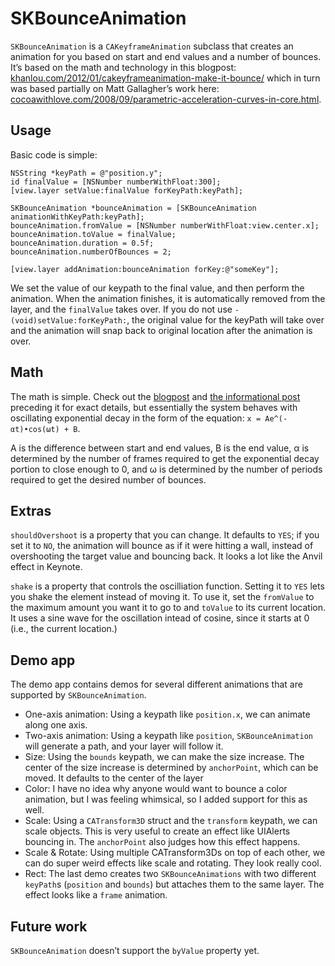 # SKBounceAnimation

`SKBounceAnimation` is a `CAKeyframeAnimation` subclass that creates an animation for you based on start and end values and a number of bounces. It’s based on the math and technology in this blogpost: [khanlou.com/2012/01/cakeyframeanimation-make-it-bounce/](http://khanlou.com/2012/01/cakeyframeanimation-make-it-bounce/) which in turn was based partially on Matt Gallagher’s work here: [cocoawithlove.com/2008/09/parametric-acceleration-curves-in-core.html](http://cocoawithlove.com/2008/09/parametric-acceleration-curves-in-core.html).

## Usage

Basic code is simple:

	
	
	NSString *keyPath = @"position.y";
	id finalValue = [NSNumber numberWithFloat:300];
	[view.layer setValue:finalValue forKeyPath:keyPath];

	SKBounceAnimation *bounceAnimation = [SKBounceAnimation animationWithKeyPath:keyPath];
	bounceAnimation.fromValue = [NSNumber numberWithFloat:view.center.x];
	bounceAnimation.toValue = finalValue;
	bounceAnimation.duration = 0.5f;
	bounceAnimation.numberOfBounces = 2;

	[view.layer addAnimation:bounceAnimation forKey:@"someKey"];

We set the value of our keypath to the final value, and then perform the animation. When the animation finishes, it is automatically removed from the layer, and the `finalValue` takes over. If you do not use `-(void)setValue:forKeyPath:`, the original value for the keyPath will take over and the animation will snap back to original location after the animation is over.

## Math

The math is simple. Check out the [blogpost](http://khanlou.com/2012/01/cakeyframeanimation-make-it-bounce/) and [the informational post](http://khanlou.com/2012/01/dampers-and-their-role-in-physical-models/) preceding it for exact details, but essentially the system behaves with oscillating exponential decay in the form of the equation: `x = Ae^(-αt)•cos(ωt) + B`.

A is the difference between start and end values, B is the end value, α is determined by the number of frames required to get the exponential decay portion to close enough to 0, and ω is determined by the number of periods required to get the desired number of bounces.

## Extras

`shouldOvershoot` is a property that you can change. It defaults to `YES`; if you set it to `NO`, the animation will bounce as if it were hitting a wall, instead of overshooting the target value and bouncing back. It looks a lot like the Anvil effect in Keynote.

`shake` is a property that controls the oscilliation function. Setting it to `YES` lets you shake the element instead of moving it. To use it, set the `fromValue` to the maximum amount you want it to go to and `toValue` to its current location. It uses a sine wave for the oscillation intead of cosine, since it starts at 0 (i.e., the current location.)

## Demo app

The demo app contains demos for several different animations that are supported by `SKBounceAnimation`.

* One-axis animation: Using a keypath like `position.x`, we can animate along one axis.
* Two-axis animation: Using a keypath like `position`, `SKBounceAnimation` will generate a path, and your layer will follow it.
* Size: Using the `bounds` keypath, we can make the size increase. The center of the size increase is determined by `anchorPoint`, which can be moved. It defaults to the center of the layer
* Color: I have no idea why anyone would want to bounce a color animation, but I was feeling whimsical, so I added support for this as well.
* Scale: Using a `CATransform3D` struct and the `transform` keypath, we can scale objects. This is very useful to create an effect like UIAlerts bouncing in. The `anchorPoint` also judges how this effect happens.
* Scale & Rotate: Using multiple CATransform3Ds on top of each other, we can do super weird effects like scale and rotating. They look really cool.
* Rect: The last demo creates two `SKBounceAnimations` with two different `keyPath`s (`position` and `bounds`) but attaches them to the same layer. The effect looks like a `frame` animation.

## Future work

`SKBounceAnimation` doesn’t support the `byValue` property yet. 